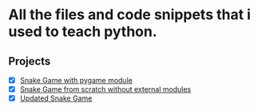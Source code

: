 # All the files and code snippets that i used to teach python.

## Projects 
- [x] [Snake Game with pygame module](https://github.com/1722101709/SnakeGame-Pygame)
- [x] [Snake Game from scratch without external modules](https://github.com/1722101709/python-may2023-training-files/blob/main/snakeGame.py)
- [x] [Updated Snake Game](https://github.com/1722101709/python-may2023-training-files/blob/main/SnakeGame1.py)
